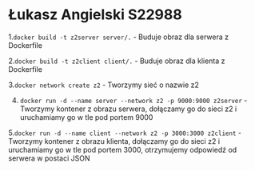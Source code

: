 # Łukasz Angielski S22988

1.`docker build -t z2server server/.` - Buduje obraz dla serwera z Dockerfile

2.`docker build -t z2client client/.` - Buduje obraz dla klienta z Dockerfile

3.`docker network create z2` - Tworzymy sieć o nazwie z2

4. `docker run -d --name server --network z2 -p 9000:9000 z2server` - Tworzymy kontener z obrazu serwera, dołączamy go do sieci z2 i uruchamiamy go w tle pod portem 9000

5.`docker run -d --name client --network z2 -p 3000:3000 z2client` - Tworzymy kontener z obrazu klienta, dołączamy go do sieci z2 i uruchamiamy go w tle pod portem 3000, otrzymujemy odpowiedź od serwera w postaci JSON
